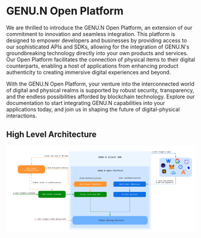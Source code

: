 # GENU.N Open Platform
We are thrilled to introduce the GENU.N Open Platform, an extension of our commitment to innovation and seamless integration. This platform is designed to empower developers and businesses by providing access to our sophisticated APIs and SDKs, allowing for the integration of GENU.N's groundbreaking technology directly into your own products and services. Our Open Platform facilitates the connection of physical items to their digital counterparts, enabling a host of applications from enhancing product authenticity to creating immersive digital experiences and beyond.

With the GENU.N Open Platform, your venture into the interconnected world of digital and physical realms is supported by robust security, transparency, and the endless possibilities afforded by blockchain technology. Explore our documentation to start integrating GENU.N capabilities into your applications today, and join us in shaping the future of digital-physical interactions.

## High Level Architecture

![High Level Architecture](./imgs/high-level-architecture.png)

